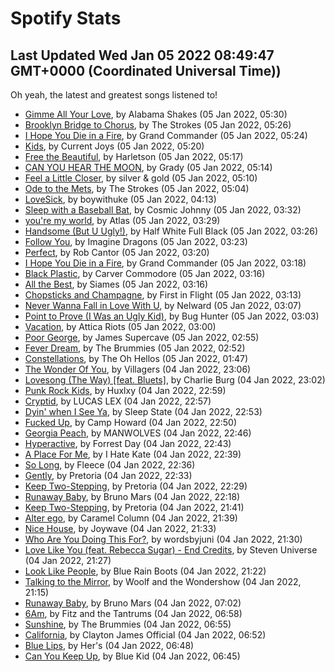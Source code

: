 
# Spotify Stats
## Last Updated Wed Jan 05 2022 08:49:47 GMT+0000 (Coordinated Universal Time))

Oh yeah, the latest and greatest songs listened to!

- [Gimme All Your Love](https://www.last.fm/music/Alabama+Shakes/_/Gimme+All+Your+Love), by Alabama Shakes (05 Jan 2022, 05:30)
- [Brooklyn Bridge to Chorus](https://www.last.fm/music/The+Strokes/_/Brooklyn+Bridge+to+Chorus), by The Strokes (05 Jan 2022, 05:26)
- [I Hope You Die in a Fire](https://www.last.fm/music/Grand+Commander/_/I+Hope+You+Die+in+a+Fire), by Grand Commander (05 Jan 2022, 05:24)
- [Kids](https://www.last.fm/music/Current+Joys/_/Kids), by Current Joys (05 Jan 2022, 05:20)
- [Free the Beautiful](https://www.last.fm/music/Harletson/_/Free+the+Beautiful), by Harletson (05 Jan 2022, 05:17)
- [CAN YOU HEAR THE MOON](https://www.last.fm/music/Grady/_/CAN+YOU+HEAR+THE+MOON), by Grady (05 Jan 2022, 05:14)
- [Feel a Little Closer](https://www.last.fm/music/silver+&+gold/_/Feel+a+Little+Closer), by silver & gold (05 Jan 2022, 05:10)
- [Ode to the Mets](https://www.last.fm/music/The+Strokes/_/Ode+to+the+Mets), by The Strokes (05 Jan 2022, 05:04)
- [LoveSick](https://www.last.fm/music/boywithuke/_/LoveSick), by boywithuke (05 Jan 2022, 04:13)
- [Sleep with a Baseball Bat](https://www.last.fm/music/Cosmic+Johnny/_/Sleep+with+a+Baseball+Bat), by Cosmic Johnny (05 Jan 2022, 03:32)
- [you're my world](https://www.last.fm/music/Atlas/_/you%27re+my+world), by Atlas (05 Jan 2022, 03:29)
- [Handsome (But U Ugly!)](https://www.last.fm/music/Half+White+Full+Black/_/Handsome+(But+U+Ugly!)), by Half White Full Black (05 Jan 2022, 03:26)
- [Follow You](https://www.last.fm/music/Imagine+Dragons/_/Follow+You), by Imagine Dragons (05 Jan 2022, 03:23)
- [Perfect](https://www.last.fm/music/Rob+Cantor/_/Perfect), by Rob Cantor (05 Jan 2022, 03:20)
- [I Hope You Die in a Fire](https://www.last.fm/music/Grand+Commander/_/I+Hope+You+Die+in+a+Fire), by Grand Commander (05 Jan 2022, 03:18)
- [Black Plastic](https://www.last.fm/music/Carver+Commodore/_/Black+Plastic), by Carver Commodore (05 Jan 2022, 03:16)
- [All the Best](https://www.last.fm/music/Siames/_/All+the+Best), by Siames (05 Jan 2022, 03:16)
- [Chopsticks and Champagne](https://www.last.fm/music/First+in+Flight/_/Chopsticks+and+Champagne), by First in Flight (05 Jan 2022, 03:13)
- [Never Wanna Fall in Love With U](https://www.last.fm/music/Nelward/_/Never+Wanna+Fall+in+Love+With+U), by Nelward (05 Jan 2022, 03:07)
- [Point to Prove (I Was an Ugly Kid)](https://www.last.fm/music/Bug+Hunter/_/Point+to+Prove+(I+Was+an+Ugly+Kid)), by Bug Hunter (05 Jan 2022, 03:03)
- [Vacation](https://www.last.fm/music/Attica+Riots/_/Vacation), by Attica Riots (05 Jan 2022, 03:00)
- [Poor George](https://www.last.fm/music/James+Supercave/_/Poor+George), by James Supercave (05 Jan 2022, 02:55)
- [Fever Dream](https://www.last.fm/music/The+Brummies/_/Fever+Dream), by The Brummies (05 Jan 2022, 02:52)
- [Constellations](https://www.last.fm/music/The+Oh+Hellos/_/Constellations), by The Oh Hellos (05 Jan 2022, 01:47)
- [The Wonder Of You](https://www.last.fm/music/Villagers/_/The+Wonder+Of+You), by Villagers (04 Jan 2022, 23:06)
- [Lovesong (The Way) [feat. Bluets]](https://www.last.fm/music/Charlie+Burg/_/Lovesong+(The+Way)+%5Bfeat.+Bluets%5D), by Charlie Burg (04 Jan 2022, 23:02)
- [Punk Rock Kids](https://www.last.fm/music/Huxlxy/_/Punk+Rock+Kids), by Huxlxy (04 Jan 2022, 22:59)
- [Cryptid](https://www.last.fm/music/LUCAS+LEX/_/Cryptid), by LUCAS LEX (04 Jan 2022, 22:57)
- [Dyin' when I See Ya](https://www.last.fm/music/Sleep+State/_/Dyin%27+when+I+See+Ya), by Sleep State (04 Jan 2022, 22:53)
- [Fucked Up](https://www.last.fm/music/Camp+Howard/_/Fucked+Up), by Camp Howard (04 Jan 2022, 22:50)
- [Georgia Peach](https://www.last.fm/music/MANWOLVES/_/Georgia+Peach), by MANWOLVES (04 Jan 2022, 22:46)
- [Hyperactive](https://www.last.fm/music/Forrest+Day/_/Hyperactive), by Forrest Day (04 Jan 2022, 22:43)
- [A Place For Me](https://www.last.fm/music/I+Hate+Kate/_/A+Place+For+Me), by I Hate Kate (04 Jan 2022, 22:39)
- [So Long](https://www.last.fm/music/Fleece/_/So+Long), by Fleece (04 Jan 2022, 22:36)
- [Gently](https://www.last.fm/music/Pretoria/_/Gently), by Pretoria (04 Jan 2022, 22:33)
- [Keep Two-Stepping](https://www.last.fm/music/Pretoria/_/Keep+Two-Stepping), by Pretoria (04 Jan 2022, 22:29)
- [Runaway Baby](https://www.last.fm/music/Bruno+Mars/_/Runaway+Baby), by Bruno Mars (04 Jan 2022, 22:18)
- [Keep Two-Stepping](https://www.last.fm/music/Pretoria/_/Keep+Two-Stepping), by Pretoria (04 Jan 2022, 21:41)
- [Alter ego](https://www.last.fm/music/Caramel+Column/_/Alter+ego), by Caramel Column (04 Jan 2022, 21:39)
- [Nice House](https://www.last.fm/music/Joywave/_/Nice+House), by Joywave (04 Jan 2022, 21:33)
- [Who Are You Doing This For?](https://www.last.fm/music/wordsbyjuni/_/Who+Are+You+Doing+This+For%3F), by wordsbyjuni (04 Jan 2022, 21:30)
- [Love Like You (feat. Rebecca Sugar) - End Credits](https://www.last.fm/music/Steven+Universe/_/Love+Like+You+(feat.+Rebecca+Sugar)+-+End+Credits), by Steven Universe (04 Jan 2022, 21:27)
- [Look Like People](https://www.last.fm/music/Blue+Rain+Boots/_/Look+Like+People), by Blue Rain Boots (04 Jan 2022, 21:22)
- [Talking to the Mirror](https://www.last.fm/music/Woolf+and+the+Wondershow/_/Talking+to+the+Mirror), by Woolf and the Wondershow (04 Jan 2022, 21:15)
- [Runaway Baby](https://www.last.fm/music/Bruno+Mars/_/Runaway+Baby), by Bruno Mars (04 Jan 2022, 07:02)
- [6Am](https://www.last.fm/music/Fitz+and+the+Tantrums/_/6Am), by Fitz and the Tantrums (04 Jan 2022, 06:58)
- [Sunshine](https://www.last.fm/music/The+Brummies/_/Sunshine), by The Brummies (04 Jan 2022, 06:55)
- [California](https://www.last.fm/music/Clayton+James+Official/_/California), by Clayton James Official (04 Jan 2022, 06:52)
- [Blue Lips](https://www.last.fm/music/Her%27s/_/Blue+Lips), by Her's (04 Jan 2022, 06:48)
- [Can You Keep Up](https://www.last.fm/music/Blue+Kid/_/Can+You+Keep+Up), by Blue Kid (04 Jan 2022, 06:45)
